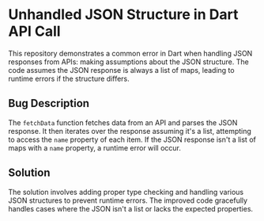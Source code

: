 # Unhandled JSON Structure in Dart API Call

This repository demonstrates a common error in Dart when handling JSON responses from APIs: making assumptions about the JSON structure. The code assumes the JSON response is always a list of maps, leading to runtime errors if the structure differs.

## Bug Description
The `fetchData` function fetches data from an API and parses the JSON response. It then iterates over the response assuming it's a list, attempting to access the `name` property of each item. If the JSON response isn't a list of maps with a `name` property, a runtime error will occur.

## Solution
The solution involves adding proper type checking and handling various JSON structures to prevent runtime errors.  The improved code gracefully handles cases where the JSON isn't a list or lacks the expected properties.